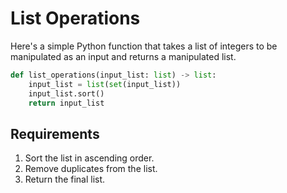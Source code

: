 # List Operations

Here's a simple Python function that takes a list of integers to be manipulated as an input and returns a  manipulated list.

```python
def list_operations(input_list: list) -> list:
    input_list = list(set(input_list))
    input_list.sort()
    return input_list
```


## Requirements
1. Sort the list in ascending order.
2. Remove duplicates from the list.
3. Return the final list.